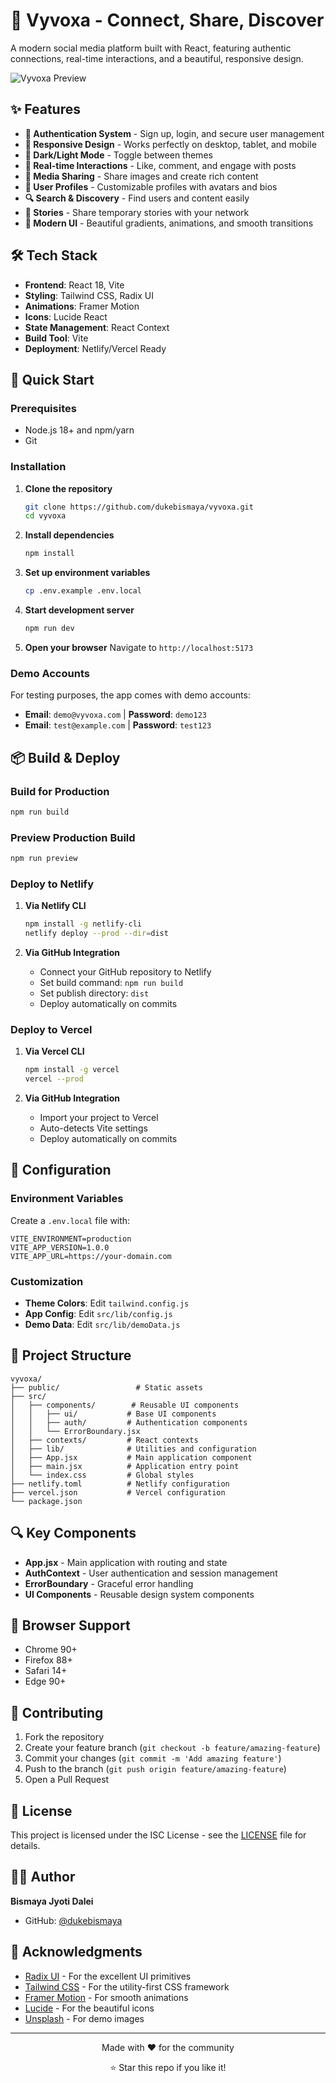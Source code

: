 # 🚀 Vyvoxa - Connect, Share, Discover

A modern social media platform built with React, featuring authentic connections, real-time interactions, and a beautiful, responsive design.

![Vyvoxa Preview](https://images.unsplash.com/photo-1611224923853-80b023f02d71?w=800&h=400&fit=crop&crop=center)

## ✨ Features

- **🔐 Authentication System** - Sign up, login, and secure user management
- **📱 Responsive Design** - Works perfectly on desktop, tablet, and mobile
- **🌙 Dark/Light Mode** - Toggle between themes
- **💬 Real-time Interactions** - Like, comment, and engage with posts
- **📸 Media Sharing** - Share images and create rich content
- **👥 User Profiles** - Customizable profiles with avatars and bios
- **🔍 Search & Discovery** - Find users and content easily
- **📖 Stories** - Share temporary stories with your network
- **🎨 Modern UI** - Beautiful gradients, animations, and smooth transitions

## 🛠️ Tech Stack

- **Frontend**: React 18, Vite
- **Styling**: Tailwind CSS, Radix UI
- **Animations**: Framer Motion
- **Icons**: Lucide React
- **State Management**: React Context
- **Build Tool**: Vite
- **Deployment**: Netlify/Vercel Ready

## 🚀 Quick Start

### Prerequisites

- Node.js 18+ and npm/yarn
- Git

### Installation

1. **Clone the repository**
   ```bash
   git clone https://github.com/dukebismaya/vyvoxa.git
   cd vyvoxa
   ```

2. **Install dependencies**
   ```bash
   npm install
   ```

3. **Set up environment variables**
   ```bash
   cp .env.example .env.local
   ```

4. **Start development server**
   ```bash
   npm run dev
   ```

5. **Open your browser**
   Navigate to `http://localhost:5173`

### Demo Accounts

For testing purposes, the app comes with demo accounts:

- **Email**: `demo@vyvoxa.com` | **Password**: `demo123`
- **Email**: `test@example.com` | **Password**: `test123`

## 📦 Build & Deploy

### Build for Production

```bash
npm run build
```

### Preview Production Build

```bash
npm run preview
```

### Deploy to Netlify

1. **Via Netlify CLI**
   ```bash
   npm install -g netlify-cli
   netlify deploy --prod --dir=dist
   ```

2. **Via GitHub Integration**
   - Connect your GitHub repository to Netlify
   - Set build command: `npm run build`
   - Set publish directory: `dist`
   - Deploy automatically on commits

### Deploy to Vercel

1. **Via Vercel CLI**
   ```bash
   npm install -g vercel
   vercel --prod
   ```

2. **Via GitHub Integration**
   - Import your project to Vercel
   - Auto-detects Vite settings
   - Deploy automatically on commits

## 🔧 Configuration

### Environment Variables

Create a `.env.local` file with:

```env
VITE_ENVIRONMENT=production
VITE_APP_VERSION=1.0.0
VITE_APP_URL=https://your-domain.com
```

### Customization

- **Theme Colors**: Edit `tailwind.config.js`
- **App Config**: Edit `src/lib/config.js`
- **Demo Data**: Edit `src/lib/demoData.js`

## 📁 Project Structure

```
vyvoxa/
├── public/                 # Static assets
├── src/
│   ├── components/        # Reusable UI components
│   │   ├── ui/           # Base UI components
│   │   ├── auth/         # Authentication components
│   │   └── ErrorBoundary.jsx
│   ├── contexts/         # React contexts
│   ├── lib/              # Utilities and configuration
│   ├── App.jsx           # Main application component
│   ├── main.jsx          # Application entry point
│   └── index.css         # Global styles
├── netlify.toml          # Netlify configuration
├── vercel.json           # Vercel configuration
└── package.json
```

## 🔍 Key Components

- **App.jsx** - Main application with routing and state
- **AuthContext** - User authentication and session management
- **ErrorBoundary** - Graceful error handling
- **UI Components** - Reusable design system components

## 📱 Browser Support

- Chrome 90+
- Firefox 88+
- Safari 14+
- Edge 90+

## 🤝 Contributing

1. Fork the repository
2. Create your feature branch (`git checkout -b feature/amazing-feature`)
3. Commit your changes (`git commit -m 'Add amazing feature'`)
4. Push to the branch (`git push origin feature/amazing-feature`)
5. Open a Pull Request

## 📄 License

This project is licensed under the ISC License - see the [LICENSE](LICENSE) file for details.

## 👨‍💻 Author

**Bismaya Jyoti Dalei**
- GitHub: [@dukebismaya](https://github.com/dukebismaya)

## 🙏 Acknowledgments

- [Radix UI](https://www.radix-ui.com/) - For the excellent UI primitives
- [Tailwind CSS](https://tailwindcss.com/) - For the utility-first CSS framework
- [Framer Motion](https://www.framer.com/motion/) - For smooth animations
- [Lucide](https://lucide.dev/) - For the beautiful icons
- [Unsplash](https://unsplash.com/) - For demo images

---

<div align="center">
  <p>Made with ❤️ for the community</p>
  <p>⭐ Star this repo if you like it!</p>
</div>